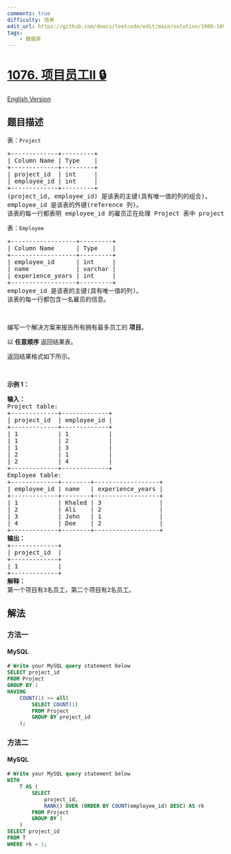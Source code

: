 ```yaml
---
comments: true
difficulty: 简单
edit_url: https://github.com/doocs/leetcode/edit/main/solution/1000-1099/1076.Project%20Employees%20II/README.md
tags:
    - 数据库
---
```


<!-- problem:start -->

# [1076. 项目员工II 🔒](https://leetcode.cn/problems/project-employees-ii)

[English Version](/solution/1000-1099/1076.Project%20Employees%20II/README_EN.md)

## 题目描述

<!-- description:start -->

<p>表：<code>Project</code></p>

<pre>
+-------------+---------+
| Column Name | Type    |
+-------------+---------+
| project_id  | int     |
| employee_id | int     |
+-------------+---------+
(project_id, employee_id) 是该表的主键(具有唯一值的列的组合)。
employee_id 是该表的外键(reference 列)。
该表的每一行都表明 employee_id 的雇员正在处理 Project 表中 project_id 的项目。
</pre>

<p>表：<code>Employee</code></p>

<pre>
+------------------+---------+
| Column Name      | Type    |
+------------------+---------+
| employee_id      | int     |
| name             | varchar |
| experience_years | int     |
+------------------+---------+
employee_id 是该表的主键(具有唯一值的列)。
该表的每一行都包含一名雇员的信息。</pre>

<p>&nbsp;</p>

<p>编写一个解决方案来报告所有拥有最多员工的 <strong>项目</strong>。</p>

<p>以 <strong>任意顺序</strong> 返回结果表。</p>

<p>返回结果格式如下所示。</p>

<p>&nbsp;</p>

<p><strong>示例 1：</strong></p>

<pre>
<strong>输入：</strong>
Project table:
+-------------+-------------+
| project_id  | employee_id |
+-------------+-------------+
| 1           | 1           |
| 1           | 2           |
| 1           | 3           |
| 2           | 1           |
| 2           | 4           |
+-------------+-------------+
Employee table:
+-------------+--------+------------------+
| employee_id | name   | experience_years |
+-------------+--------+------------------+
| 1           | Khaled | 3                |
| 2           | Ali    | 2                |
| 3           | John   | 1                |
| 4           | Doe    | 2                |
+-------------+--------+------------------+
<strong>输出：</strong>
+-------------+
| project_id  |
+-------------+
| 1           |
+-------------+
<strong>解释：</strong>
第一个项目有3名员工，第二个项目有2名员工。</pre>

<!-- description:end -->

## 解法

<!-- solution:start -->

### 方法一

<!-- tabs:start -->

#### MySQL

```sql
# Write your MySQL query statement below
SELECT project_id
FROM Project
GROUP BY 1
HAVING
    COUNT(1) >= all(
        SELECT COUNT(1)
        FROM Project
        GROUP BY project_id
    );
```

<!-- tabs:end -->

<!-- solution:end -->

<!-- solution:start -->

### 方法二

<!-- tabs:start -->

#### MySQL

```sql
# Write your MySQL query statement below
WITH
    T AS (
        SELECT
            project_id,
            RANK() OVER (ORDER BY COUNT(employee_id) DESC) AS rk
        FROM Project
        GROUP BY 1
    )
SELECT project_id
FROM T
WHERE rk = 1;
```

<!-- tabs:end -->

<!-- solution:end -->

<!-- problem:end -->
